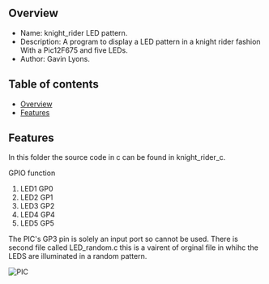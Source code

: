 
Overview
--------------------------------------------
* Name: knight_rider LED pattern. 
* Description: A program to display a LED pattern in a knight rider fashion
With a Pic12F675 and five LEDs.
* Author: Gavin Lyons.

Table of contents
---------------------------

  * [Overview](#overview)
  * [Features](#features)


Features
----------------------

In this folder the source code in c can be found in knight_rider_c.

GPIO function

1. LED1  GP0
2. LED2  GP1
3. LED3  GP2
4. LED4  GP4
5. LED5  GP5


The PIC's GP3 pin is solely an input port so cannot be used.
There is second file called LED_random.c this is a vairent of orginal file in whihc the LEDS
are illuminated in a random pattern. 

![PIC](https://github.com/gavinlyonsrepo/pic_12F675_projects/blob/master/images/knightrider.png)

